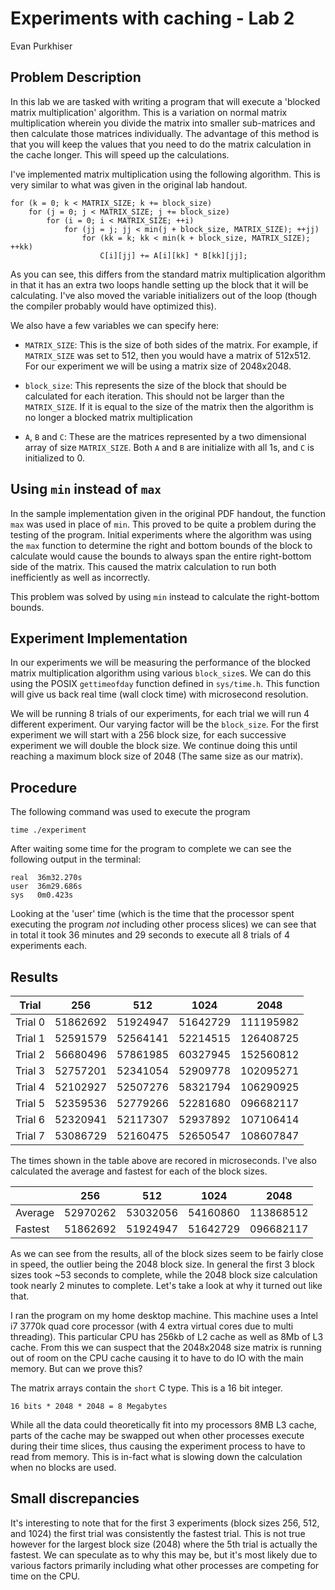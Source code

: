 # Experiments with caching - Lab 2

Evan Purkhiser

## Problem Description

In this lab we are tasked with writing a program that will execute a 'blocked
matrix multiplication' algorithm. This is a variation on normal matrix
multiplication wherein you divide the matrix into smaller sub-matrices and
then calculate those matrices individually. The advantage of this method is
that you will keep the values that you need to do the matrix calculation in the
cache longer. This will speed up the calculations.

I've implemented matrix multiplication using the following algorithm. This is
very similar to what was given in the original lab handout.

	for (k = 0; k < MATRIX_SIZE; k += block_size)
		for (j = 0; j < MATRIX_SIZE; j += block_size)
			for (i = 0; i < MATRIX_SIZE; ++i)
				for (jj = j; jj < min(j + block_size, MATRIX_SIZE); ++jj)
					for (kk = k; kk < min(k + block_size, MATRIX_SIZE); ++kk)
						C[i][jj] += A[i][kk] * B[kk][jj];

As you can see, this differs from the standard matrix multiplication algorithm
in that it has an extra two loops handle setting up the block that it will be
calculating. I've also moved the variable initializers out of the loop (though
the compiler probably would have optimized this).

We also have a few variables we can specify here:

 * `MATRIX_SIZE`: This is the size of both sides of the matrix. For example, if
   `MATRIX_SIZE` was set to 512, then you would have a matrix of 512x512. For
   our experiment we will be using a matrix size of 2048x2048.

 * `block_size`: This represents the size of the block that should be
   calculated for each iteration. This should not be larger than the
   `MATRIX_SIZE`. If it is equal to the size of the matrix then the algorithm
   is no longer a blocked matrix multiplication

 * `A`, `B` and `C`: These are the matrices represented by a two dimensional
   array of size `MATRIX_SIZE`. Both `A` and `B` are initialize with all 1s,
   and `C` is initialized to 0.

## Using `min` instead of `max`

In the sample implementation given in the original PDF handout, the function
`max` was used in place of `min`. This proved to be quite a problem during the
testing of the program. Initial experiments where the algorithm was using the
`max` function to determine the right and bottom bounds of the block to
calculate would cause the bounds to always span the entire right-bottom side of
the matrix. This caused the matrix calculation to run both inefficiently as
well as incorrectly.

This problem was solved by using `min` instead to calculate the right-bottom
bounds.

## Experiment Implementation

In our experiments we will be measuring the performance of the blocked matrix
multiplication algorithm using various `block_size`s. We can do this using the
POSIX `gettimeofday` function defined in `sys/time.h`. This function will give
us back real time (wall clock time) with microsecond resolution.

We will be running 8 trials of our experiments, for each trial we will run 4
different experiment. Our varying factor will be the `block_size`. For the
first experiment we will start with a 256 block size, for each successive
experiment we will double the block size. We continue doing this until reaching
a maximum block size of 2048 (The same size as our matrix).

## Procedure

The following command was used to execute the program

    time ./experiment

After waiting some time for the program to complete we can see the following
output in the terminal:

    real  36m32.270s
	user  36m29.686s
	sys   0m0.423s

Looking at the 'user' time (which is the time that the processor spent executing
the program _not_ including other process slices) we can see that in total it
took 36 minutes and 29 seconds  to execute all 8 trials of 4 experiments each.

## Results

| Trial   | 256      | 512      | 1024     | 2048      |
| ------- | -------- | -------- | -------- | --------- |
| Trial 0 | 51862692 | 51924947 | 51642729 | 111195982 |
| Trial 1 | 52591579 | 52564141 | 52214515 | 126408725 |
| Trial 2 | 56680496 | 57861985 | 60327945 | 152560812 |
| Trial 3 | 52757201 | 52341054 | 52909778 | 102095271 |
| Trial 4 | 52102927 | 52507276 | 58321794 | 106290925 |
| Trial 5 | 52359536 | 52779266 | 52281680 | 096682117 |
| Trial 6 | 52320941 | 52117307 | 52937892 | 107106414 |
| Trial 7 | 53086729 | 52160475 | 52650547 | 108607847 |

The times shown in the table above are recored in microseconds. I've also
calculated the average and fastest for each of the block sizes.

|          | 256      | 512      | 1024     | 2048      |
| -------- | -------- | -------- | -------- | --------- |
| Average  | 52970262 | 53032056 | 54160860 | 113868512 |
| Fastest  | 51862692 | 51924947 | 51642729 | 096682117 |

As we can see from the results, all of the block sizes seem to be fairly close
in speed, the outlier being the 2048 block size. In general the first 3 block
sizes took ~53 seconds to complete, while the 2048 block size calculation took
nearly 2 minutes to complete. Let's take a look at why it turned out like that.

I ran the program on my home desktop machine. This machine uses a Intel i7
3770k quad core processor (with 4 extra virtual cores due to multi threading).
This particular CPU has 256kb of L2 cache as well as 8Mb of L3 cache. From this
we can suspect that the 2048x2048 size matrix is running out of room on the CPU
cache causing it to have to do IO with the main memory. But can we prove this?

The matrix arrays contain the `short` C type. This is a 16 bit integer.

	16 bits * 2048 * 2048 = 8 Megabytes

While all the data could theoretically fit into my processors 8MB L3 cache,
parts of the cache may be swapped out when other processes execute during their
time slices, thus causing the experiment process to have to read from memory.
This is in-fact what is slowing down the calculation when no blocks are used.

## Small discrepancies

It's interesting to note that for the first 3 experiments (block sizes 256, 512,
and 1024) the first trial was consistently the fastest trial. This is not true
however for the largest block size (2048) where the 5th trial is actually the
fastest. We can speculate as to why this may be, but it's most likely due to
various factors primarily including what other processes are competing for time
on the CPU.

